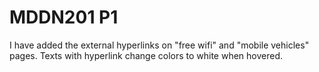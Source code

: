 # MDDN201 P1

I have added the external hyperlinks on "free wifi" and "mobile vehicles" pages.
Texts with hyperlink change colors to white when hovered.